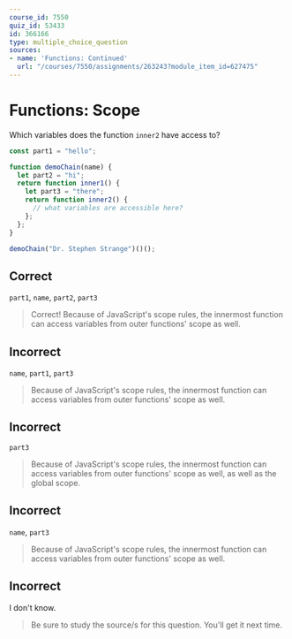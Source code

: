 ```yaml
---
course_id: 7550
quiz_id: 53433
id: 366166
type: multiple_choice_question
sources:
- name: 'Functions: Continued'
  url: "/courses/7550/assignments/263243?module_item_id=627475"
---
```


# Functions: Scope

Which variables does the function `inner2` have access to?

```javascript
const part1 = "hello";

function demoChain(name) {
  let part2 = "hi";
  return function inner1() {
    let part3 = "there";
    return function inner2() {
      // what variables are accessible here?
    };
  };
}

demoChain("Dr. Stephen Strange")()();
```

## Correct

`part1`, `name`, `part2`, `part3`

> Correct! Because of JavaScript's scope rules, the innermost function can access
> variables from outer functions' scope as well.

## Incorrect

`name`, `part1`, `part3`

> Because of JavaScript's scope rules, the innermost function can access variables
> from outer functions' scope as well.

## Incorrect

`part3`

> Because of JavaScript's scope rules, the innermost function can access variables
> from outer functions' scope as well, as well as the global scope.

## Incorrect

`name`, `part3`

> Because of JavaScript's scope rules, the innermost function can access variables
> from outer functions' scope as well.

## Incorrect

I don't know.

> Be sure to study the source/s for this question. You'll get it next time.
